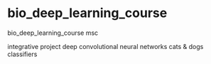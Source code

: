 # bio_deep_learning_course
bio_deep_learning_course msc

integrative project deep convolutional neural networks
cats & dogs classifiers

